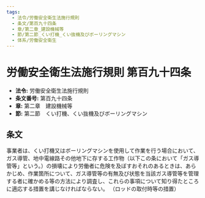 ```yaml
---
tags:
  - 法令/労働安全衛生法施行規則
  - 条文/第百九十四条
  - 章/第二章_建設機械等
  - 節/第二節_くい打機_くい抜機及びボーリングマシン
  - 体系/労働安全衛生
---
```

# 労働安全衛生法施行規則 第百九十四条

- **法令:** 労働安全衛生法施行規則
- **条文番号:** 第百九十四条
- **章:** 第二章　建設機械等
- **節:** 第二節　くい打機、くい抜機及びボーリングマシン

## 条文
事業者は、くい打機又はボーリングマシンを使用して作業を行う場合において、ガス導管、地中電線路その他地下に存する工作物（以下この条において「ガス導管等」という。）の損壊により労働者に危険を及ぼすおそれのあるときは、あらかじめ、作業箇所について、ガス導管等の有無及び状態を当該ガス導管等を管理する者に確かめる等の方法により調査し、これらの事項について知り得たところに適応する措置を講じなければならない。
（ロッドの取付時等の措置）


